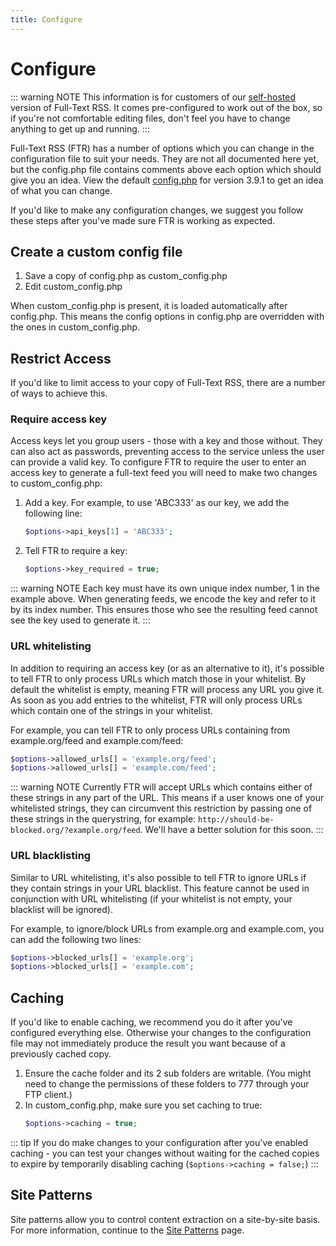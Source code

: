 ```yaml
---
title: Configure
---
```

# Configure

::: warning NOTE
This information is for customers of our [self-hosted](http://fivefilters.org/content-only/#download) version of Full-Text RSS. It comes pre-configured to work out of the box, so if you're not comfortable editing files, don't feel you have to change anything to get up and running.
:::

Full-Text RSS (FTR) has a number of options which you can change in the configuration file to suit your needs. They are not all documented here yet, but the config.php file contains comments above each option which should give you an idea. View the default [config.php](https://gist.github.com/fivefilters/5582920) for version 3.9.1 to get an idea of what you can change.

If you'd like to make any configuration changes, we suggest you follow these steps after you've made sure FTR is working as expected.

## Create a custom config file

1. Save a copy of config.php as custom_config.php
1. Edit custom_config.php

When custom_config.php is present, it is loaded automatically after config.php. This means the config options in config.php are overridden with the ones in custom_config.php.

## Restrict Access

If you'd like to limit access to your copy of Full-Text RSS, there are a number of ways to achieve this.

### Require access key

Access keys let you group users - those with a key and those without. They can also act as passwords, preventing access to the service unless the user can provide a valid key. To configure FTR to require the user to enter an access key to generate a full-text feed you will need to make two changes to custom_config.php:

1. Add a key. For example, to use 'ABC333' as our key, we add the following line:
    ``` php
    $options->api_keys[1] = 'ABC333';
    ```
1. Tell FTR to require a key:
    ``` php
    $options->key_required = true;
    ```

::: warning NOTE
Each key must have its own unique index number, 1 in the example above. When generating feeds, we encode the key and refer to it by its index number. This ensures those who see the resulting feed cannot see the key used to generate it.
:::

### URL whitelisting

In addition to requiring an access key (or as an alternative to it), it's possible to tell FTR to only process URLs which match those in your whitelist. By default the whitelist is empty, meaning FTR will process any URL you give it. As soon as you add entries to the whitelist, FTR will only process URLs which contain one of the strings in your whitelist.

For example, you can tell FTR to only process URLs containing from example.org/feed and example.com/feed:

``` php
$options->allowed_urls[] = 'example.org/feed';
$options->allowed_urls[] = 'example.com/feed';
```

::: warning NOTE
Currently FTR will accept URLs which contains either of these strings in any part of the URL. This means if a user knows one of your whitelisted strings, they can circumvent this restriction by passing one of these strings in the querystring, for example: `http://should-be-blocked.org/?example.org/feed`. We'll have a better solution for this soon.
:::

### URL blacklisting

Similar to URL whitelisting, it's also possible to tell FTR to ignore URLs if they contain strings in your URL blacklist. This feature cannot be used in conjunction with URL whitelisting (if your whitelist is not empty, your blacklist will be ignored).

For example, to ignore/block URLs from example.org and example.com, you can add the following two lines:

``` php
$options->blocked_urls[] = 'example.org';
$options->blocked_urls[] = 'example.com';
```

## Caching

If you'd like to enable caching, we recommend you do it after you've configured everything else. Otherwise your changes to the configuration file may not immediately produce the result you want because of a previously cached copy.

1. Ensure the cache folder and its 2 sub folders are writable. (You might need to change the permissions of these folders to 777 through your FTP client.)
1. In custom_config.php, make sure you set caching to true: 
    ``` php
    $options->caching = true;
    ```

::: tip
If you do make changes to your configuration after you've enabled caching - you can test your changes without waiting for the cached copies to expire by temporarily disabling caching (`$options->caching = false;`)
:::

## Site Patterns

Site patterns allow you to control content extraction on a site-by-site basis. For more information, continue to the [Site Patterns](/full-text-rss/site-patterns.html) page.